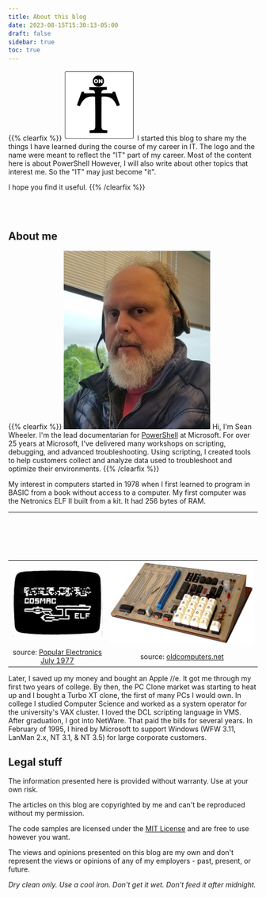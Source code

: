 ```yaml
---
title: About this blog
date: 2023-08-15T15:30:13-05:00
draft: false
sidebar: true
toc: true
---
```


{{% clearfix %}}
![Blog logo][06]
I started this blog to share my the things I have learned during the course of my career in IT. The
logo and the name were meant to reflect the "IT" part of my career. Most of the content here is
about PowerShell However, I will also write about other topics that interest me. So the "IT" may
just become "it".

I hope you find it useful.
{{% /clearfix %}}

&nbsp;<br>
&nbsp;<br>

## About me

{{% clearfix %}}
![Sean D. Wheeler][05] Hi, I'm Sean Wheeler. I'm the lead documentarian for [PowerShell][02] at
Microsoft. For over 25 years at Microsoft, I've delivered many workshops on scripting, debugging,
and advanced troubleshooting. Using scripting, I created tools to help customers collect and analyze
data used to troubleshoot and optimize their environments.
{{% /clearfix %}}

My interest in computers started in 1978 when I first learned to program in BASIC from a book
without access to a computer. My first computer was the Netronics ELF II built from a kit. It had
256 bytes of RAM.

---

&nbsp;<br>
&nbsp;<br>
&nbsp;<br>
&nbsp;<br>

|                                             |                                 |
| :-----------------------------------------: | :-----------------------------: |
|            ![Elf 2 graphics][04]            | ![Netronics Elf 2 computer][01] |
| source: [Popular Electronics July 1977][08] | source: [oldcomputers.net][07]  |

Later, I saved up my money and bought an Apple //e. It got me through my first two years of college.
By then, the PC Clone market was starting to heat up and I bought a Turbo XT clone, the first of
many PCs I would own. In college I studied Computer Science and worked as a system operator for the
university's VAX cluster. I loved the DCL scripting language in VMS. After graduation, I got into
NetWare. That paid the bills for several years. In February of 1995, I hired by Microsoft to support
Windows (WFW 3.11, LanMan 2.x, NT 3.1, & NT 3.5) for large corporate customers.

## Legal stuff

The information presented here is provided without warranty. Use at your own risk.

The articles on this blog are copyrighted by me and can't be reproduced without my permission.

The code samples are licensed under the [MIT License][03] and are free to use however you want.

The views and opinions presented on this blog are my own and don't represent the views or opinions
of any of my employers - past, present, or future.

_Dry clean only. Use a cool iron. Don't get it wet. Don't feed it after midnight._

<!-- link references -->
[01]: netronics-elf.jpg "Netronics ELF II"
[02]: https://learn.microsoft.com/powershell
[03]: https://opensource.org/licenses/MIT
[04]: tvgrafik.png "Elf 2 graphics"
[05]: Profile-20190514-4x5.jpg?height=200px#float-start "Sean D. Wheeler"
[06]: OnIT-15x15.png#float-start "Sean On IT"
[07]: https://oldcomputers.net/netronics-elf.html
[08]: https://www.americanradiohistory.com/Archive-Poptronics/70s/1977/Poptronics-1977-07.pdf
